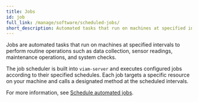 ```yaml
---
title: Jobs
id: job
full_link: /manage/software/scheduled-jobs/
short_description: Automated tasks that run on machines at specified intervals to perform routine operations.
---
```


Jobs are automated tasks that run on machines at specified intervals to perform routine operations such as data collection, sensor readings, maintenance operations, and system checks.

The job scheduler is built into `viam-server` and executes configured jobs according to their specified schedules.
Each job targets a specific resource on your machine and calls a designated method at the scheduled intervals.

For more information, see [Schedule automated jobs](/manage/software/scheduled-jobs/).
